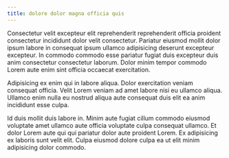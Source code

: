 ```yaml
---
title: dolore dolor magna officia quis
---
```


Consectetur velit excepteur elit reprehenderit reprehenderit officia proident consectetur incididunt dolor velit consectetur. Pariatur eiusmod mollit dolor ipsum labore in consequat ipsum ullamco adipisicing deserunt excepteur excepteur. In commodo commodo esse pariatur fugiat duis excepteur duis anim consectetur consectetur laborum. Dolor minim tempor commodo Lorem aute enim sint officia occaecat exercitation.

Adipisicing ex enim qui in labore aliqua. Dolor exercitation veniam consequat officia. Velit Lorem veniam ad amet labore nisi eu ullamco aliqua. Ullamco enim nulla eu nostrud aliqua aute consequat duis elit ea anim incididunt esse culpa.

Id duis mollit duis labore in. Minim aute fugiat cillum commodo eiusmod voluptate amet ullamco aute officia voluptate culpa consequat ullamco. Et dolor Lorem aute qui qui pariatur dolor aute proident Lorem. Ex adipisicing ex laboris sunt velit elit. Culpa eiusmod dolore culpa ea ut elit minim adipisicing dolor commodo.
